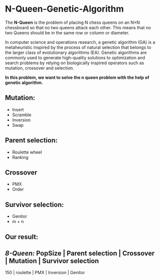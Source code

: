 # N-Queen-Genetic-Algorithm

The **N-Queen** is the problem of placing N chess queens on an N×N chessboard so that no two queens attack each other. This means that no two Queens should be in the same row or column or diameter.

In computer science and operations research, a genetic algorithm (GA) is a metaheuristic inspired by the process of natural selection that belongs to the larger class of evolutionary algorithms (EA). Genetic algorithms are commonly used to generate high-quality solutions to optimization and search problems by relying on biologically inspired operators such as mutation, crossover and selection.

**In this problem, we want to solve the n queen problem with the help of genetic algorithm.**

## Mutation:
* Insert
* Scramble
* Inversion
* Swap

## Parent selection:
* Roulette wheel
* Ranking

## Crossover
* PMX
* Order

## Survivor selection:
* Genitor
* m + n

## Our result:
*8-Queen:*
**PopSize**     |     **Parent selection**      |     **Crossover**     |       **Mutation**      |     **Survivor selection**
-------------------------------------------------------------------------------------------------------------------------------
150             |           roulette            |          PMX          |         Inversion       |          Genitor                             
